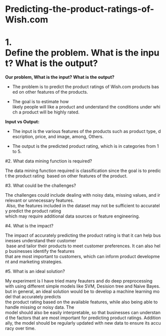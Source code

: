 # Predicting-the-product-ratings-of-Wish.com

# 1. Define the problem. What is the input? What is the output?

**Our problem, What is the input? What is the output?**

- The problem is to predict the product ratings of Wish.com products based on other features of the products. 

- The goal is to estimate how likely people will like a product and understand the conditions under which a product will be highly rated.

**Input vs Output:**

- The input is the various features of the products such as product type, description, price, and image, among, Others.

- The output is the predicted product rating, which is in categories from 1 to 5. 


#2. What data mining function is required?

The data mining function required is classification since the goal is to predict the product rating
 based on other features of the product.

#3. What could be the challenges?

The challenges could include dealing with noisy data, missing values, and irrelevant or unnecessary features.
 Also, the features included in the dataset may not be sufficient to accurately predict the product rating which may require additional data sources or feature engineering. 

#4. What is the impact?

The impact of accurately predicting the product rating is that it can help businesses understand their customer
 base and tailor their products to meet customer preferences. It can also help businesses identify the features 
that are most important to customers, which can inform product development and marketing strategies.

#5. What is an ideal solution?

My experiment is I have tried many feauters and do deep preprocessing with using different simple models like SVM, Desision tree and Naive Bayes.
but in general, an ideal solution would be to develop a machine learning model that accurately predicts 
the product rating based on the available features, while also being able to handle missing or noisy data. The 
model should also be easily interpretable, so that businesses can understand the factors that are most important for predicting product ratings. Additionally, the model should be regularly updated with new data to ensure its accuracy over time. 



